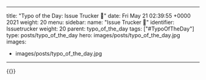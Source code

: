
---
title: "Typo of the Day: Issue Trucker 🚚"
date: Fri May 21 02:39:55 +0000 2021
weight: 20
menu:
  sidebar:
    name: "Issue Trucker 🚚"
    identifier: Issuetrucker
    weight: 20
    parent: typo_of_the_day
tags: ["#TypoOfTheDay"]
type: posts/typo_of_the_day
hero: images/posts/typo_of_the_day.jpg
images:
- images/posts/typo_of_the_day.jpg
---


{{<x user="mariatta" id="1395570020428632068">}}

